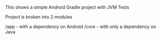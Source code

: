 This shows a simple Android Gradle project with JVM Tests

Project is broken into 2 modules

/app  - with a dependency on Android
/core - with only a dependency on Java

